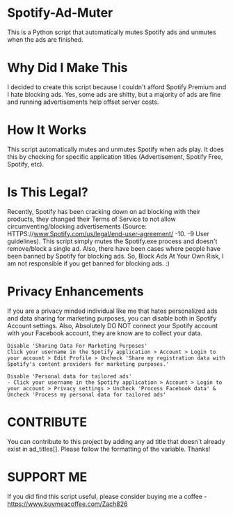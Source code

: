 # Spotify-Ad-Muter
  This is a Python script that automatically mutes Spotify ads and unmutes when the ads are finished.

# Why Did I Make This
I decided to create this script because I couldn't afford Spotify Premium and I hate blocking ads. Yes, some ads are shitty, but a majority of ads are fine and running advertisements help offset server costs.

# How It Works
This script automatically mutes and unmutes Spotify when ads play. It does this by checking for specific application titles (Advertisement, Spotify Free, Spotify, etc).

# Is This Legal?
Recently, Spotify has been cracking down on ad blocking with their products, they changed their Terms of Service to not allow circumventing/blocking advertisements (Source: HTTPS://www.Spotify.com/us/legal/end-user-agreement/ -10. -9 User guidelines). This script simply mutes the Spotify.exe process and doesn't remove/block a single ad. Also, there have been cases where people have been banned by Spotify for blocking ads. So, Block Ads At Your Own Risk, I am not responsible if you get banned for blocking ads. :)

# Privacy Enhancements
If you are a privacy minded individual like me that hates personalized ads and data sharing for marketing purposes, you can disable both in Spotify Account settings. Also, Absolutely DO NOT connect your Spotify account with your Facebook account, they are know are to collect your data.

    Disable 'Sharing Data For Marketing Purposes'
    Click your username in the Spotify application > Account > Login to your account > Edit Profile > Uncheck 'Share my registration data with Spotify's content providers for marketing purposes.'

    Disable 'Personal data for tailored ads'
    - Click your username in the Spotify application > Account > Login to your account > Privacy settings > Uncheck 'Process Facebook data' & Uncheck 'Process my personal data for tailored ads'

# CONTRIBUTE
You can contribute to this project by adding any ad title that doesn`t already exist in ad_titles[]. Please follow the formatting of the variable. Thanks!

# SUPPORT ME
If you did find this script useful, please consider buying me a coffee - https://www.buymeacoffee.com/Zach826
